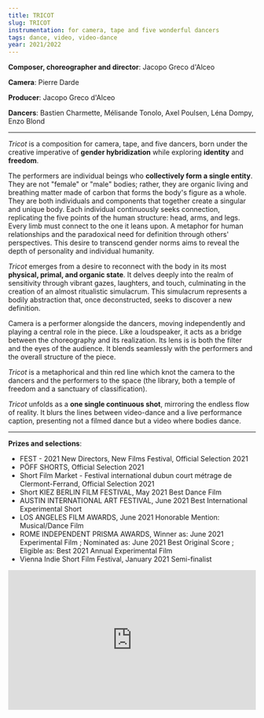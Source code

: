 ```yaml
---
title: TRICOT
slug: TRICOT
instrumentation: for camera, tape and five wonderful dancers
tags: dance, video, video-dance
year: 2021/2022
---
```


**Composer, choreographer and director**: Jacopo Greco d'Alceo <br>

**Camera**: Pierre Darde <br>

**Producer**: Jacopo Greco d'Alceo <br>

**Dancers**: Bastien Charmette, Mélisande Tonolo, Axel Poulsen, Léna Dompy, Enzo Blond<br>

---

*Tricot* is a composition for camera, tape, and five dancers, born under the creative imperative of **gender hybridization** while exploring **identity** and **freedom**.

The performers are individual beings who **collectively form a single entity**. They are not  "female" or "male" bodies; rather, they are organic living and breathing matter made of carbon that forms the body's figure as a whole. They are both individuals and components that together create a singular and unique body. Each individual continuously seeks connection, replicating the five points of the human structure: head, arms, and legs. Every limb must connect to the one it leans upon. A metaphor for human relationships and the paradoxical need for definition through others' perspectives. This desire to transcend gender norms aims to reveal the depth of personality and individual humanity.

*Tricot* emerges from a desire to reconnect with the body in its most **physical, primal, and organic state**. It delves deeply into the realm of sensitivity through vibrant gazes, laughters, and touch, culminating in the creation of an almost ritualistic simulacrum. This simulacrum represents a bodily abstraction that, once deconstructed, seeks to discover a new definition.

Camera is a performer alongside the dancers, moving independently and playing a central role in the piece. Like a loudspeaker, it acts as a bridge between the choreography and its realization. Its lens is is both the filter and the eyes of the audience. It blends seamlessly with the performers and the overall structure of the piece.

*Tricot* is a metaphorical and thin red line which knot the camera to the dancers and the performers to the space (the library, both a temple of freedom and a sanctuary of classification).

*Tricot* unfolds as a **one single continuous shot**, mirroring the endless flow of reality. It blurs the lines between video-dance and a live performance caption, presenting not a filmed dance but a video where bodies dance.

---

**Prizes and selections**:

- FEST - 2021 New Directors, New Films Festival, Official Selection 2021
- PÖFF SHORTS, Official Selection 2021
- Short Film Market - Festival international dubun court métrage de Clermont-Ferrand, Official Selection 2021
- Short KIEZ BERLIN FILM FESTIVAL, May 2021 Best Dance Film
- AUSTIN INTERNATIONAL ART FESTIVAL, June 2021 Best International Experimental Short 
- LOS ANGELES FILM AWARDS, June 2021 Honorable Mention: Musical/Dance Film 
- ROME INDEPENDENT PRISMA AWARDS, Winner as: June 2021 Experimental Film ; Nominated as: June 2021 Best Original Score ; Eligible as: Best 2021 Annual Experimental Film 
- Vienna Indie Short Film Festival, January 2021 Semi-finalist 

<div style="padding:56.25% 0 0 0;position:relative;"><iframe src="https://player.vimeo.com/video/559918782?h=6079a85f34&byline=0" style="position:absolute;top:0;left:0;width:100%;height:100%;" frameborder="0" allow="autoplay; fullscreen; picture-in-picture" allowfullscreen></iframe></div><script src="https://player.vimeo.com/api/player.js"></script>